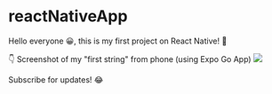 # reactNativeApp

Hello everyone 😀, this is my first project on React Native! 🥳

👇 Screenshot of my "first string" from phone (using Expo Go App)
![](../../../Downloads/Telegram%20Desktop/photo_2023-03-16_14-53-33.jpg)


Subscribe for updates! 😂